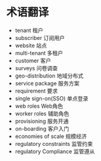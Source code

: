 # 术语翻译

* tenant                            租户  
* subscriber                        订阅用户  
* website                           站点  
* multi-tenant                      多租户  
* customer                          客户  
* surveys                           问卷调查
* geo-distribution                  地域分布式
* service package                   服务方案
* requirement                       要求
* single sign-on(SSO)               单点登录  
* web roles                         Web角色
* worker roles                      辅助角色 
* provisioning                      服务开通
* on-boarding                       客户入门
* economies of scale                规模经济
* regulatory constraints            监管约束  
* regulatory Compliance             监管遵从

